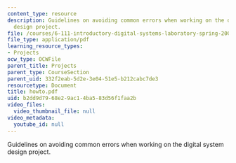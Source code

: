 ```yaml
---
content_type: resource
description: Guidelines on avoiding common errors when working on the digital system
  design project.
file: /courses/6-111-introductory-digital-systems-laboratory-spring-2006/b2dd9d7968e29ac14ba583d56f1faa2b_howto.pdf
file_type: application/pdf
learning_resource_types:
- Projects
ocw_type: OCWFile
parent_title: Projects
parent_type: CourseSection
parent_uid: 332f2eab-5d2e-3e04-51e5-b212cabc7de3
resourcetype: Document
title: howto.pdf
uid: b2dd9d79-68e2-9ac1-4ba5-83d56f1faa2b
video_files:
  video_thumbnail_file: null
video_metadata:
  youtube_id: null
---
```

Guidelines on avoiding common errors when working on the digital system design project.

